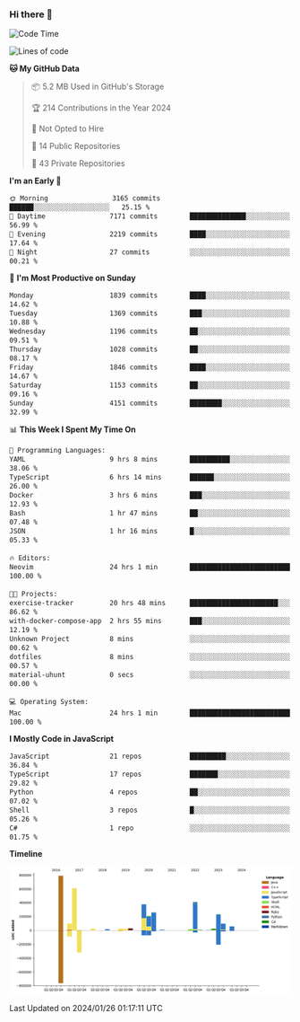 ### Hi there 👋

<!--
**Clumsy-Coder/Clumsy-Coder** is a ✨ _special_ ✨ repository because its `README.md` (this file) appears on your GitHub profile.

Here are some ideas to get you started:

- 🔭 I’m currently working on ...
- 🌱 I’m currently learning ...
- 👯 I’m looking to collaborate on ...
- 🤔 I’m looking for help with ...
- 💬 Ask me about ...
- 📫 How to reach me: ...
- 😄 Pronouns: ...
- ⚡ Fun fact: ...
-->

<!-- anmol098/waka-readme-stats -->
<!--START_SECTION:waka-->
![Code Time](http://img.shields.io/badge/Code%20Time-659%20hrs%2044%20mins-blue)

![Lines of code](https://img.shields.io/badge/From%20Hello%20World%20I%27ve%20Written-3.3%20million%20lines%20of%20code-blue)

**🐱 My GitHub Data** 

> 📦 5.2 MB Used in GitHub's Storage 
 > 
> 🏆 214 Contributions in the Year 2024
 > 
> 🚫 Not Opted to Hire
 > 
> 📜 14 Public Repositories 
 > 
> 🔑 43 Private Repositories 
 > 
**I'm an Early 🐤** 

```text
🌞 Morning                3165 commits        ██████░░░░░░░░░░░░░░░░░░░   25.15 % 
🌆 Daytime                7171 commits        ██████████████░░░░░░░░░░░   56.99 % 
🌃 Evening                2219 commits        ████░░░░░░░░░░░░░░░░░░░░░   17.64 % 
🌙 Night                  27 commits          ░░░░░░░░░░░░░░░░░░░░░░░░░   00.21 % 
```
📅 **I'm Most Productive on Sunday** 

```text
Monday                   1839 commits        ████░░░░░░░░░░░░░░░░░░░░░   14.62 % 
Tuesday                  1369 commits        ███░░░░░░░░░░░░░░░░░░░░░░   10.88 % 
Wednesday                1196 commits        ██░░░░░░░░░░░░░░░░░░░░░░░   09.51 % 
Thursday                 1028 commits        ██░░░░░░░░░░░░░░░░░░░░░░░   08.17 % 
Friday                   1846 commits        ████░░░░░░░░░░░░░░░░░░░░░   14.67 % 
Saturday                 1153 commits        ██░░░░░░░░░░░░░░░░░░░░░░░   09.16 % 
Sunday                   4151 commits        ████████░░░░░░░░░░░░░░░░░   32.99 % 
```


📊 **This Week I Spent My Time On** 

```text
💬 Programming Languages: 
YAML                     9 hrs 8 mins        ██████████░░░░░░░░░░░░░░░   38.06 % 
TypeScript               6 hrs 14 mins       ██████░░░░░░░░░░░░░░░░░░░   26.00 % 
Docker                   3 hrs 6 mins        ███░░░░░░░░░░░░░░░░░░░░░░   12.93 % 
Bash                     1 hr 47 mins        ██░░░░░░░░░░░░░░░░░░░░░░░   07.48 % 
JSON                     1 hr 16 mins        █░░░░░░░░░░░░░░░░░░░░░░░░   05.33 % 

🔥 Editors: 
Neovim                   24 hrs 1 min        █████████████████████████   100.00 % 

🐱‍💻 Projects: 
exercise-tracker         20 hrs 48 mins      ██████████████████████░░░   86.62 % 
with-docker-compose-app  2 hrs 55 mins       ███░░░░░░░░░░░░░░░░░░░░░░   12.19 % 
Unknown Project          8 mins              ░░░░░░░░░░░░░░░░░░░░░░░░░   00.62 % 
dotfiles                 8 mins              ░░░░░░░░░░░░░░░░░░░░░░░░░   00.57 % 
material-uhunt           0 secs              ░░░░░░░░░░░░░░░░░░░░░░░░░   00.00 % 

💻 Operating System: 
Mac                      24 hrs 1 min        █████████████████████████   100.00 % 
```

**I Mostly Code in JavaScript** 

```text
JavaScript               21 repos            █████████░░░░░░░░░░░░░░░░   36.84 % 
TypeScript               17 repos            ███████░░░░░░░░░░░░░░░░░░   29.82 % 
Python                   4 repos             ██░░░░░░░░░░░░░░░░░░░░░░░   07.02 % 
Shell                    3 repos             █░░░░░░░░░░░░░░░░░░░░░░░░   05.26 % 
C#                       1 repo              ░░░░░░░░░░░░░░░░░░░░░░░░░   01.75 % 
```



**Timeline**

![Lines of Code chart](https://raw.githubusercontent.com/Clumsy-Coder/Clumsy-Coder/main/assets/bar_graph.png)


 Last Updated on 2024/01/26 01:17:11 UTC
<!--END_SECTION:waka-->

